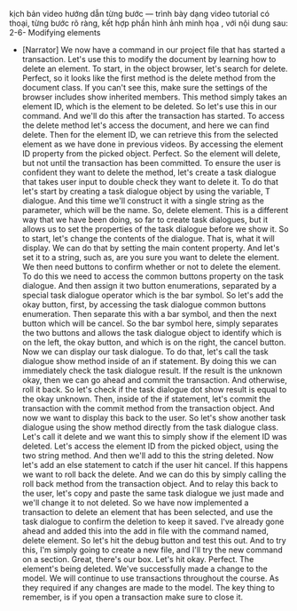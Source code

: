 kịch bản video hướng dẫn từng bước — trình bày dạng video tutorial có thoại, từng bước rõ ràng, kết hợp phần hình ảnh minh họa , với nội dung sau: 
2-6-
Modifying elements
- [Narrator] We now have a command in our project file that has started a transaction. Let's use this to modify the document by learning how to delete an element. To start, in the object browser, let's search for delete. Perfect, so it looks like the first method is the delete method from the document class. If you can't see this, make sure the settings of the browser includes show inherited members. This method simply takes an element ID, which is the element to be deleted. So let's use this in our command. And we'll do this after the transaction has started. To access the delete method let's access the document, and here we can find delete. Then for the element ID, we can retrieve this from the selected element as we have done in previous videos. By accessing the element ID property from the picked object. Perfect. So the element will delete, but not until the transaction has been committed. To ensure the user is confident they want to delete the method, let's create a task dialogue that takes user input to double check they want to delete it. To do that let's start by creating a task dialogue object by using the variable, T dialogue. And this time we'll construct it with a single string as the parameter, which will be the name. So, delete element. This is a different way that we have been doing, so far to create task dialogues, but it allows us to set the properties of the task dialogue before we show it. So to start, let's change the contents of the dialogue. That is, what it will display. We can do that by setting the main content property. And let's set it to a string, such as, are you sure you want to delete the element. We then need buttons to confirm whether or not to delete the element. To do this we need to access the common buttons property on the task dialogue. And then assign it two button enumerations, separated by a special task dialogue operator which is the bar symbol. So let's add the okay button, first, by accessing the task dialogue common buttons enumeration. Then separate this with a bar symbol, and then the next button which will be cancel. So the bar symbol here, simply separates the two buttons and allows the task dialogue object to identify which is on the left, the okay button, and which is on the right, the cancel button. Now we can display our task dialogue. To do that, let's call the task dialogue show method inside of an if statement. By doing this we can immediately check the task dialogue result. If the result is the unknown okay, then we can go ahead and commit the transaction. And otherwise, roll it back. So let's check if the task dialogue dot show result is equal to the okay unknown. Then, inside of the if statement, let's commit the transaction with the commit method from the transaction object. And now we want to display this back to the user. So let's show another task dialogue using the show method directly from the task dialogue class. Let's call it delete and we want this to simply show if the element ID was deleted. Let's access the element ID from the picked object, using the two string method. And then we'll add to this the string deleted. Now let's add an else statement to catch if the user hit cancel. If this happens we want to roll back the delete. And we can do this by simply calling the roll back method from the transaction object. And to relay this back to the user, let's copy and paste the same task dialogue we just made and we'll change it to not deleted. So we have now implemented a transaction to delete an element that has been selected, and use the task dialogue to confirm the deletion to keep it saved. I've already gone ahead and added this into the add in file with the command named, delete element. So let's hit the debug button and test this out. And to try this, I'm simply going to create a new file, and I'll try the new command on a section. Great, there's our box. Let's hit okay. Perfect. The element's being deleted. We've successfully made a change to the model. We will continue to use transactions throughout the course. As they required if any changes are made to the model. The key thing to remember, is if you open a transaction make sure to close it.